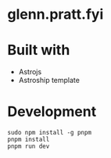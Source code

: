 # glenn.pratt.fyi

# Built with

* Astrojs
* Astroship template

# Development

```
sudo npm install -g pnpm
pnpm install
pnpm run dev
```